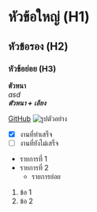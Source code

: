 # หัวข้อใหญ่ (H1)
## หัวข้อรอง (H2)
### หัวข้อย่อย (H3)
<!-- ต้อง spacebar 2 ครั้ง เพื่อขึ้นบรรทัดใหม่ -->
**ตัวหนา**  
*asd*   
***ตัวหนา + เอียง***  

[GitHub](https://github.com)
![รูปตัวอย่าง](https://via.placeholder.com/150)
- [x] งานที่ทำเสร็จ
- [ ] งานที่ยังไม่เสร็จ
- รายการที่ 1
- รายการที่ 2
  - รายการย่อย

1. ข้อ 1
2. ข้อ 2
